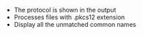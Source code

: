  * The protocol is shown in the output
 * Processes files with .pkcs12 extension
 * Display all the unmatched common names
